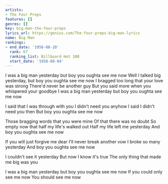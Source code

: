 ```yaml
---
artists:
- The Four Preps
features: []
genres: []
key: big-man-the-four-preps
lyrics_url: https://genius.com/The-four-preps-big-man-lyrics
name: Big Man
rankings:
- end_date: '1958-08-10'
  rank: 67
  ranking_list: Billboard Hot 100
  start_date: '1958-08-04'
---
```

I was a big man yesterday but boy you oughta see me now
Well I talked big yesterday, but boy you oughta see me now
I bragged too long that your love was strong
There'd never be another guy
But you said more when you whispered your goodbye
I was a big man yesterday but boy you oughta see me now

I said that I was through with you
I didn't need you anyhow
I said I didn't need you then
But boy you oughta see me now

Those bragging words that you were mine
Of that there was no doubt
So empty now that half my life's walked out
Half my life left me yesterday
And boy you oughta see me now

If you will just forgive me dear
I'll never break another vow
I broke so many yesterday
And boy you oughta see me now

I couldn't see it yesterday
But now I know it's true
The only thing that made me big was you

I was a big man yesterday but boy you oughta see me now
If you could only see me now
You should see me now
